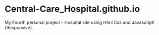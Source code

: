 # Central-Care_Hospital.github.io
My Fourth personal project - Hospital site using Html Css and Javascript! {Responsive}.
